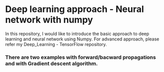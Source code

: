 # Deep learning approach - Neural network with numpy
In this repository, I would like to introduce the basic approach to deep learning and neural network using Numpy. For advanced approach, please refer my Deep_Learning - TensorFlow repository.<br>
### There are two examples with forward/bacward propagations and with Gradient descent algorithm.


